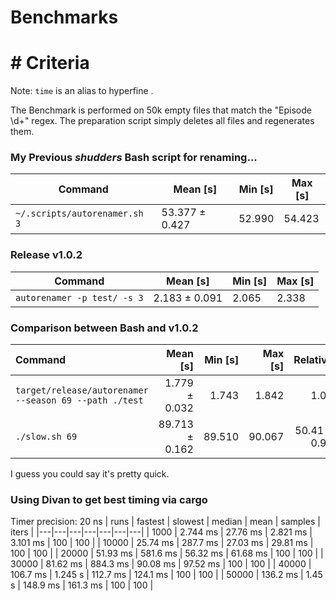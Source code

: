 # Benchmarks
# # Criteria
  
Note: `time` is an alias to hyperfine .
  
The Benchmark is performed on 50k empty files that match the "Episode \d+" regex. The preparation script simply deletes all files and regenerates them.
### My Previous ***shudders*** Bash script for renaming...

| Command | Mean [s] | Min [s] | Max [s] |
|---|---|---|---|
| `~/.scripts/autorenamer.sh 3` | 53.377 ± 0.427 | 52.990 | 54.423 |

### Release v1.0.2

| Command | Mean [s] | Min [s] | Max [s] |
|---|---|---|---|
| `autorenamer -p test/ -s 3` | 2.183 ± 0.091 | 2.065 | 2.338 |

### Comparison between Bash and v1.0.2
| Command | Mean [s] | Min [s] | Max [s] | Relative |
|:---|---:|---:|---:|---:|
| `target/release/autorenamer --season 69 --path ./test` | 1.779 ± 0.032 | 1.743 | 1.842 | 1.00 |
| `./slow.sh 69` | 89.713 ± 0.162 | 89.510 | 90.067 | 50.41 ± 0.92 |

I guess you could say it's pretty quick.

### Using Divan to get best timing via cargo
Timer precision: 20 ns
| runs | fastest   | slowest   | median   | mean    | samples | iters |
|---|---|---|---|---|---|---|
| 1000      | 2.744 ms  | 27.76 ms  | 2.821 ms  | 3.101 ms  | 100     | 100   |
| 10000     | 25.74 ms  | 287.7 ms  | 27.03 ms  | 29.81 ms  | 100     | 100   |
| 20000     | 51.93 ms  | 581.6 ms  | 56.32 ms  | 61.68 ms  | 100     | 100   |
| 30000     | 81.62 ms  | 884.3 ms  | 90.08 ms  | 97.52 ms  | 100     | 100   |
| 40000     | 106.7 ms  | 1.245 s   | 112.7 ms  | 124.1 ms  | 100     | 100   |
| 50000     | 136.2 ms  | 1.45 s    | 148.9 ms  | 161.3 ms  | 100     | 100   |
